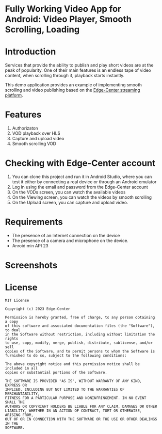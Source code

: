 # Fully Working Video App for Android: Video Player, Smooth Scrolling, Loading

# Introduction
Services that provide the ability to publish and play short videos are at the peak of popularity. One of their main features is an endless tape of video content, when scrolling through it, playback starts instantly.

This demo application provides an example of implementing smooth scrolling and video publishing based on the [Edge-Center streaming platform](https://edgecenter.ru/en/streaming-platform/).

# Features

1. Authorizaton
2. VOD playback over HLS
3. Capture and upload video
4. Smooth scrolling VOD

# Checking with Edge-Center account

1. You can clone this project and run it in Android Studio, where you can test it either by connecting a real device or through an Android emulator
2. Log in using the email and password from the Edge-Center account
3. On the VODs screen, you can watch the available videos
4. On the Viewing screen, you can watch the videos by smooth scrolling
5. On the Upload screen, you can capture and upload video.

# Requirements

* The presence of an Internet connection on the device
* The presence of a camera and microphone on the device.
* Anroid min API 23

# Screenshots

# License
    MIT License
    
    Copyright (c) 2023 Edge-Center
    
    Permission is hereby granted, free of charge, to any person obtaining a copy
    of this software and associated documentation files (the "Software"), to deal
    in the Software without restriction, including without limitation the rights
    to use, copy, modify, merge, publish, distribute, sublicense, and/or sell
    copies of the Software, and to permit persons to whom the Software is
    furnished to do so, subject to the following conditions:
    
    The above copyright notice and this permission notice shall be included in all
    copies or substantial portions of the Software.
    
    THE SOFTWARE IS PROVIDED "AS IS", WITHOUT WARRANTY OF ANY KIND, EXPRESS OR
    IMPLIED, INCLUDING BUT NOT LIMITED TO THE WARRANTIES OF MERCHANTABILITY,
    FITNESS FOR A PARTICULAR PURPOSE AND NONINFRINGEMENT. IN NO EVENT SHALL THE
    AUTHORS OR COPYRIGHT HOLDERS BE LIABLE FOR ANY CLAIM, DAMAGES OR OTHER
    LIABILITY, WHETHER IN AN ACTION OF CONTRACT, TORT OR OTHERWISE, ARISING FROM,
    OUT OF OR IN CONNECTION WITH THE SOFTWARE OR THE USE OR OTHER DEALINGS IN THE
    SOFTWARE.